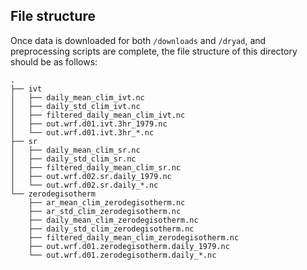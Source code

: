 ## File structure

Once data is downloaded for both `/downloads` and `/dryad`, and preprocessing scripts are complete, the file structure of this directory should be as follows:

```
.
├── ivt
│   ├── daily_mean_clim_ivt.nc
│   ├── daily_std_clim_ivt.nc
│   ├── filtered_daily_mean_clim_ivt.nc
│   ├── out.wrf.d01.ivt.3hr_1979.nc
│   └── out.wrf.d01.ivt.3hr_*.nc
├── sr
│   ├── daily_mean_clim_sr.nc
│   ├── daily_std_clim_sr.nc
│   ├── filtered_daily_mean_clim_sr.nc
│   ├── out.wrf.d02.sr.daily_1979.nc
│   └── out.wrf.d02.sr.daily_*.nc
└── zerodegisotherm
    ├── ar_mean_clim_zerodegisotherm.nc
    ├── ar_std_clim_zerodegisotherm.nc
    ├── daily_mean_clim_zerodegisotherm.nc
    ├── daily_std_clim_zerodegisotherm.nc
    ├── filtered_daily_mean_clim_zerodegisotherm.nc
    ├── out.wrf.d01.zerodegisotherm.daily_1979.nc
    └── out.wrf.d01.zerodegisotherm.daily_*.nc
```
